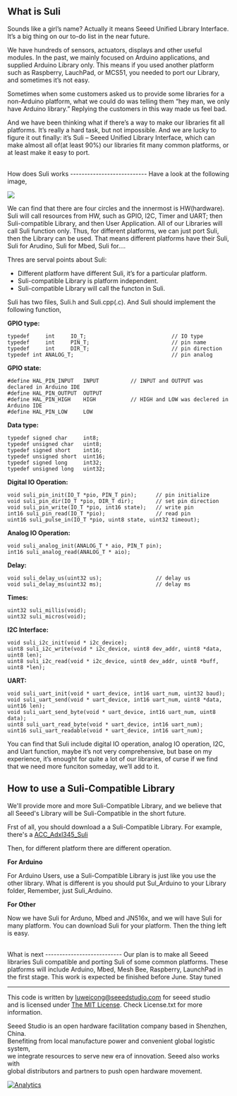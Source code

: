 What is Suli
-----------------
Sounds like a girl’s name? Actually it means Seeed Unified Library Interface. It’s a big thing on our to-do list in the near future.

We have hundreds of sensors, actuators, displays and other useful modules. In the past, we mainly focused on Arduino applications, and supplied Arduino Library only. This means if you used another platform such as Raspberry, LauchPad, or MCS51, you needed to port our Library, and sometimes it’s not easy.

Sometimes when some customers asked us to provide some libraries for a non-Arduino platform, what we could do was telling them “hey man, we only have Arduino library.” Replying the customers in this way made us feel bad.

And we have been thinking what if there’s a way to make our libraries fit all platforms. It’s really a hard task, but not impossible. And we are lucky to figure it out finally: it’s Suli – Seeed Unified Library Interface, which can make almost all of(at least 90%) our libraries fit many common platforms, or at least make it easy to port.





<br>
How does Suli works
---------------------------
Have a look at the following image,

![](http://www.seeedstudio.com/wiki/images/2/2d/Suli_layer2.jpg)

We can find that there are four circles and the innermost is HW(hardware). Suli will call resources from HW, such as GPIO, I2C, Timer and UART; then Suli-compatible Library, and then User Application. All of our Libraries will call Suli function only. Thus, for different platforms, we can just port Suli, then the Library can be used. That means different platforms have their Suli, Suli for Arudino, Suli for Mbed, Suli for…. 

Thres are serval points about Suli:

- Different platform have different Suli, it’s for a particular platform.
- Suli-compatible Library is platform independent.
- Suli-compatible Library will call the functon in Suli.

Suli has two files, Suli.h and Suli.cpp(.c). And Suli should implement the following function,

**GPIO type:**

	typedef     int     IO_T;                           // IO type
	typedef     int     PIN_T;                          // pin name
	typedef     int     DIR_T;                          // pin direction
	typedef int ANALOG_T;                               // pin analog

**GPIO state:**

	#define HAL_PIN_INPUT   INPUT          // INPUT and OUTPUT was declared in Arduino IDE
	#define HAL_PIN_OUTPUT  OUTPUT
	#define HAL_PIN_HIGH    HIGH           // HIGH and LOW was declered in Arduino IDE
	#define HAL_PIN_LOW     LOW


**Data type:**

	typedef signed char     int8;
	typedef unsigned char   uint8;
	typedef signed short    int16;
	typedef unsigned short  uint16;
	typedef signed long     int32;
	typedef unsigned long   uint32;

**Digital IO Operation:**

	void suli_pin_init(IO_T *pio, PIN_T pin);      // pin initialize
	void suli_pin_dir(IO_T *pio, DIR_T dir);       // set pin direction
	void suli_pin_write(IO_T *pio, int16 state);   // write pin
	int16 suli_pin_read(IO_T *pio);                // read pin
	uint16 suli_pulse_in(IO_T *pio, uint8 state, uint32 timeout);

**Analog IO Operation:**

	void suli_analog_init(ANALOG_T * aio, PIN_T pin);
	int16 suli_analog_read(ANALOG_T * aio);

**Delay:**

	void suli_delay_us(uint32 us);                 // delay us
	void suli_delay_ms(uint32 ms);                 // delay ms

**Times:**

	uint32 suli_millis(void);
	uint32 suli_micros(void);

**I2C Interface:**

	void suli_i2c_init(void * i2c_device);
	uint8 suli_i2c_write(void * i2c_device, uint8 dev_addr, uint8 *data, uint8 len);
	uint8 suli_i2c_read(void * i2c_device, uint8 dev_addr, uint8 *buff, uint8 *len);

**UART:**

	void suli_uart_init(void * uart_device, int16 uart_num, uint32 baud);
	void suli_uart_send(void * uart_device, int16 uart_num, uint8 *data, uint16 len);
	void suli_uart_send_byte(void * uart_device, int16 uart_num, uint8 data);
	uint8 suli_uart_read_byte(void * uart_device, int16 uart_num);
	uint16 suli_uart_readable(void * uart_device, int16 uart_num);

You can find that Suli include digital IO operation, analog IO operation, I2C, and Uart function, maybe it’s not very comprehensive, but base on my experience, it’s enought for quite a lot of our libraries, of curse if we find that we need more funciton someday, we’ll add to it. 



How to use a Suli-Compatible Library
---------------------------
We'll provide more and more Suli-Compatible Library, and we believe that all Seeed's Library will be Suli-Compatible in the short future.

Frst of all, you should download a a Suli-Compatible Library. For example, there's a [ACC_Adxl345_Suli](https://github.com/Seeed-Studio/ACC_Adxl345_Suli)

Then, for different platform there are different operation. 

**For Arduino**

For Arduino Users, use a Suli-Compatible Library is just like you use the other library. What is different is you should put Sul_Arduino to your Library folder, Remember, just Suli_Arduino.

**For Other**

Now we have Suli for Arduno, Mbed and JN516x, and we will have Suli for many platform.
You can download Suli for your platform. Then the thing left is easy. 



<br>
What is next
---------------------------
Our plan is to make all Seeed libraries Suli compatible and porting Suli of some common platforms. These platforms will include Arduino, Mbed, Mesh Bee, Raspberry, LaunchPad in the first stage. This work is expected be finished before June. Stay tuned




<br>

----

This code is written by luweicong@seeedstudio.com for seeed studio<br>
and is licensed under [The MIT License](http://opensource.org/licenses/mit-license.php). Check License.txt for more information.<br>

Seeed Studio is an open hardware facilitation company based in Shenzhen, China. <br>
Benefiting from local manufacture power and convenient global logistic system, <br>
we integrate resources to serve new era of innovation. Seeed also works with <br>
global distributors and partners to push open hardware movement.<br>




[![Analytics](https://ga-beacon.appspot.com/UA-46589105-3/Tick_Tock_Shield_V2)](https://github.com/igrigorik/ga-beacon)
